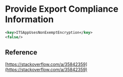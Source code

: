 # Provide Export Compliance Information

```xml
<key>ITSAppUsesNonExemptEncryption</key>
<false/>
```

## Reference

[https://stackoverflow.com/a/35842359](https://stackoverflow.com/a/35842359)